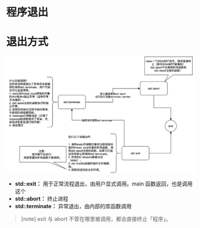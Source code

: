 # 程序退出

# 退出方式

![alt|c,75](../../image/theory/exit.png)


- **std::exit：** 用于正常流程退出，由用户显式调用。main 函数返回，也是调用这个
- **std::abort：** 终止进程
- **std::terminate：** 异常退出，由内部的库函数调用

> [note]
> exit 与 abort 不管在哪里被调用，都会直接终止「程序」。